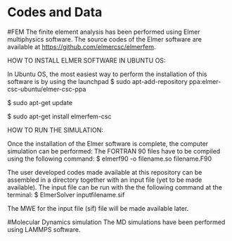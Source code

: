 # Codes and Data 
#FEM
The finite element analysis has been performed using Elmer multiphysics software. The source codes of the Elmer software are available at https://github.com/elmercsc/elmerfem.

HOW TO INSTALL ELMER SOFTWARE IN UBUNTU OS:

In Ubuntu OS, the most easiest way to perform the installation of this software is by using the launchpad
$ sudo apt-add-repository ppa:elmer-csc-ubuntu/elmer-csc-ppa

$ sudo apt-get update

$ sudo apt-get install elmerfem-csc

HOW TO RUN THE SIMULATION:

Once the installation of the Elmer software is complete, the computer simulation can be performed:
The FORTRAN 90 files have to be compiled using the following command:
$ elmerf90 -o filename.so filename.F90

The user developed codes made available at this repository can be assembled in a directory together with an input file (yet to be made available). The input file can be run with the the following command at the terminal:
$ ElmerSolver inputfilename.sif


The MWE for the input file (sif) file will be made available later.


#Molecular Dynamics simulation
The MD simulations have been performed using LAMMPS software. 
